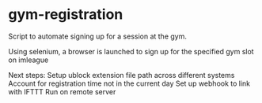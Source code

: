 # gym-registration

Script to automate signing up for a session at the gym.

Using selenium, a browser is launched to sign up for the specified gym slot on imleague

Next steps: 
Setup ublock extension file path across different systems
Account for registration time not in the current day 
Set up webhook to link with IFTTT
Run on remote server
